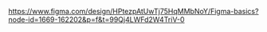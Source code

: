 https://www.figma.com/design/HPtezpAtUwTj75HqMMbNoY/Figma-basics?node-id=1669-162202&p=f&t=99Qj4LWFd2W4TriV-0
